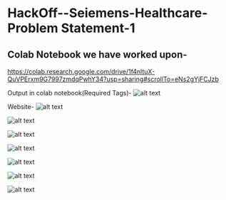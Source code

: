 # HackOff--Seiemens-Healthcare- Problem Statement-1

## Colab Notebook we have worked upon-
https://colab.research.google.com/drive/1f4nltuX-QuVPErxm9G7997zmdqPwhY34?usp=sharing#scrollTo=eNs2gYjFCJzb

Output in colab notebook(Required Tags)-
![alt text](https://github.com/shanky1947/HackOff--Seiemens-Healthcare/blob/master/Screenshot%20(205).png)


Website-
![alt text](https://github.com/shanky1947/HackOff-Seiemens-Healthcare/blob/master/screenshots/SS1.jpeg)

![alt text](https://github.com/shanky1947/HackOff-Seiemens-Healthcare/blob/master/screenshots/SS2.jpeg)

![alt text](https://github.com/shanky1947/HackOff-Seiemens-Healthcare/blob/master/screenshots/SS3.jpeg)

![alt text](https://github.com/shanky1947/HackOff-Seiemens-Healthcare/blob/master/screenshots/SS4.jpeg)

![alt text](https://github.com/shanky1947/HackOff-Seiemens-Healthcare/blob/master/screenshots/SS5.jpeg)

![alt text](https://github.com/shanky1947/HackOff-Seiemens-Healthcare/blob/master/screenshots/SS6.jpeg)

![alt text](https://github.com/shanky1947/HackOff-Seiemens-Healthcare/blob/master/screenshots/SS7.jpeg)
